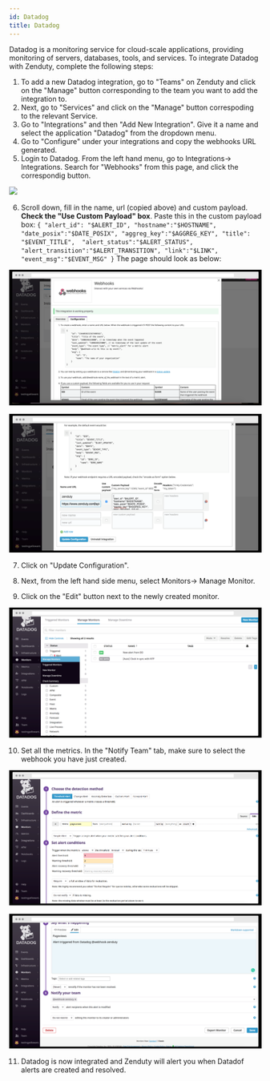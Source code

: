 ```yaml
---
id: Datadog
title: Datadog
---
```

Datadog is a monitoring service for cloud-scale applications, providing monitoring of servers, databases, tools, and services. To integrate Datadog with Zenduty, complete the following steps:

1. To add a new Datadog integration, go to "Teams" on Zenduty and click on the "Manage" button corresponding to the team you want to add the integration to.
2. Next, go to "Services" and click on the "Manage" button correspoding to the relevant Service.
3. Go to "Integrations" and then "Add New Integration". Give it a name and select the application "Datadog" from the dropdown menu.
4. Go to "Configure" under your integrations and copy the webhooks URL generated. 
5. Login to Datadog. From the left hand menu, go to Integrations-> Integrations. Search for "Webhooks" from this page, and click the correspondig button.

![](/docs/img/Integrations/Datadog/Webhooks1.png)

6. Scroll down, fill in the name, url (copied above) and custom payload. **Check the "Use Custom Payload" box**.
Paste this in the custom payload box:
		```
		{
		"alert_id": "$ALERT_ID",
		"hostname":"$HOSTNAME",
		"date_posix":"$DATE_POSIX",
		"aggreg_key":"$AGGREG_KEY",
		"title": "$EVENT_TITLE", 
		"alert_status":"$ALERT_STATUS",
		"alert_transition":"$ALERT_TRANSITION",
		"link":"$LINK",
		"event_msg":"$EVENT_MSG"
		}
		```
The page should look as below:

![](/img/Integrations/Datadog/Webhooks2.png)

![](/img/Integrations/Datadog/Webhooks3.png)

7. Click on "Update Configuration".

8. Next, from the left hand side menu, select Monitors-> Manage Monitor.

9. Click on the "Edit" button next to the newly created monitor. 

![](/img/Integrations/Datadog/Monitors1.png)

10. Set all the metrics. In the "Notify Team" tab, make sure to select the webhook you have just created. 

![](/img/Integrations/Datadog/Monitors2.png)

![](/img/Integrations/Datadog/Monitors3.png)

11. Datadog is now integrated and Zenduty will alert you when Datadof alerts are created and resolved.
